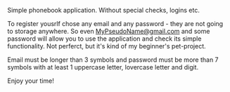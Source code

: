 Simple phonebook application. Without special checks, logins etc.

To register yousrlf chose any email and any password - they are not going to storage anywhere. So even MyPseudoName@gmail.com and some password will allow you to use the application and check its simple functionality. Not perferct, but it's kind of my beginner's pet-project.

Email must be longer than 3 symbols and password must be more than 7 symbols with at least 1 uppercase letter, lovercase letter and digit.

Enjoy your time!
